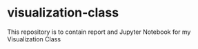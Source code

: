 # visualization-class

This repository is to contain report and Jupyter Notebook for my Visualization Class

